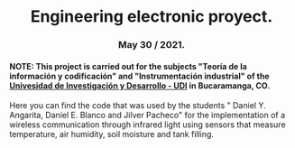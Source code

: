 <h1 align="center">
  Engineering electronic proyect.
</h1>

<h3 align="center">
  May 30 / 2021.
</h3>

#### NOTE: This project is carried out for the subjects "Teoría de la información y codificación" and "Instrumentación industrial" of the <b>[Univesidad de Investigación y Desarrollo - UDI](https://web.udi.edu.co/)</b>  in Bucaramanga, CO.
 
Here you can find the code that was used by the students " Daniel Y. Angarita, Daniel E. Blanco and Jilver Pacheco" for the implementation of a wireless communication through infrared light using sensors that measure temperature, air humidity, soil moisture and tank filling.
